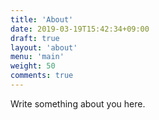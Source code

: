 ```yaml
---
title: 'About'
date: 2019-03-19T15:42:34+09:00
draft: true
layout: 'about'
menu: 'main'
weight: 50
comments: true
---
```


Write something about you here.